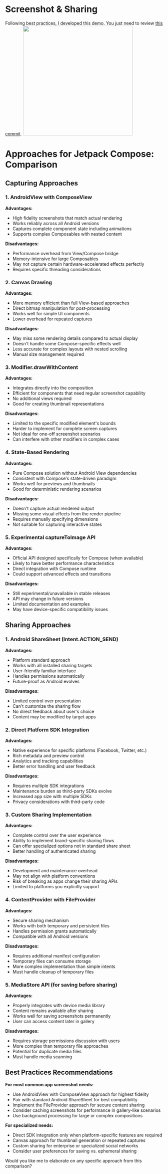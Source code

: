 # Screenshot & Sharing 
Following best practices, I developed this demo. You just need to review [this commit](https://github.com/MostafaAnter/ComposeShot/commit/5ea36e1359c15347a631920250424a65a6a3a4ae).
<img src="https://github.com/MostafaAnter/ComposeShot/blob/master/Screen_recording_20250418_044723.gif" width="350">

# Approaches for Jetpack Compose: Comparison
## Capturing Approaches

### 1. AndroidView with ComposeView

**Advantages:**
- High fidelity screenshots that match actual rendering
- Works reliably across all Android versions
- Captures complete component state including animations
- Supports complex Composables with nested content

**Disadvantages:**
- Performance overhead from View/Compose bridge
- Memory-intensive for large Composables
- May not capture certain hardware-accelerated effects perfectly
- Requires specific threading considerations

### 2. Canvas Drawing

**Advantages:**
- More memory efficient than full View-based approaches
- Direct bitmap manipulation for post-processing
- Works well for simple UI components
- Lower overhead for repeated captures

**Disadvantages:**
- May miss some rendering details compared to actual display
- Doesn't handle some Compose-specific effects well
- Less accurate for complex layouts with nested scrolling
- Manual size management required

### 3. Modifier.drawWithContent

**Advantages:**
- Integrates directly into the composition
- Efficient for components that need regular screenshot capability
- No additional views required
- Good for creating thumbnail representations

**Disadvantages:**
- Limited to the specific modified element's bounds
- Harder to implement for complete screen captures
- Not ideal for one-off screenshot scenarios
- Can interfere with other modifiers in complex cases

### 4. State-Based Rendering

**Advantages:**
- Pure Compose solution without Android View dependencies
- Consistent with Compose's state-driven paradigm
- Works well for previews and thumbnails
- Good for deterministic rendering scenarios

**Disadvantages:**
- Doesn't capture actual rendered output
- Missing some visual effects from the render pipeline
- Requires manually specifying dimensions
- Not suitable for capturing interactive states

### 5. Experimental captureToImage API

**Advantages:**
- Official API designed specifically for Compose (when available)
- Likely to have better performance characteristics
- Direct integration with Compose runtime
- Could support advanced effects and transitions

**Disadvantages:**
- Still experimental/unavailable in stable releases
- API may change in future versions
- Limited documentation and examples
- May have device-specific compatibility issues

## Sharing Approaches

### 1. Android ShareSheet (Intent.ACTION_SEND)

**Advantages:**
- Platform standard approach 
- Works with all installed sharing targets
- User-friendly familiar interface
- Handles permissions automatically
- Future-proof as Android evolves

**Disadvantages:**
- Limited control over presentation
- Can't customize the sharing flow
- No direct feedback about user's choice
- Content may be modified by target apps

### 2. Direct Platform SDK Integration

**Advantages:**
- Native experience for specific platforms (Facebook, Twitter, etc.)
- Rich metadata and preview control
- Analytics and tracking capabilities
- Better error handling and user feedback

**Disadvantages:**
- Requires multiple SDK integrations
- Maintenance burden as third-party SDKs evolve
- Increased app size with multiple SDKs
- Privacy considerations with third-party code

### 3. Custom Sharing Implementation

**Advantages:**
- Complete control over the user experience
- Ability to implement brand-specific sharing flows
- Can offer specialized options not in standard share sheet
- Better handling of authenticated sharing

**Disadvantages:**
- Development and maintenance overhead
- May not align with platform conventions
- Risk of breaking as apps change their sharing APIs
- Limited to platforms you explicitly support

### 4. ContentProvider with FileProvider

**Advantages:**
- Secure sharing mechanism
- Works with both temporary and persistent files
- Handles permission grants automatically
- Compatible with all Android versions

**Disadvantages:**
- Requires additional manifest configuration
- Temporary files can consume storage
- More complex implementation than simple intents
- Must handle cleanup of temporary files

### 5. MediaStore API (for saving before sharing)

**Advantages:**
- Properly integrates with device media library
- Content remains available after sharing
- Works well for saving screenshots permanently
- User can access content later in gallery

**Disadvantages:**
- Requires storage permissions discussion with users
- More complex than temporary file approaches
- Potential for duplicate media files
- Must handle media scanning

## Best Practices Recommendations

**For most common app screenshot needs:**
- Use AndroidView with ComposeView approach for highest fidelity
- Pair with standard Android ShareSheet for best compatibility
- Implement the FileProvider approach for secure content sharing
- Consider caching screenshots for performance in gallery-like scenarios
- Use background processing for large or complex compositions

**For specialized needs:**
- Direct SDK integration only when platform-specific features are required
- Canvas approach for thumbnail generation or repeated captures
- Custom sharing for enterprise or specialized social networks
- Consider user preferences for saving vs. ephemeral sharing

Would you like me to elaborate on any specific approach from this comparison?


